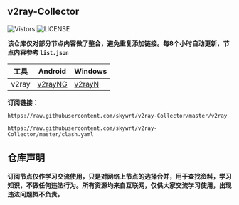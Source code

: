 ## v2ray-Collector

![Vistors](https://visitor-badge.laobi.icu/badge?page_id=skywrt.v2ray-Collector) ![LICENSE](https://img.shields.io/badge/license-CC%20BY--SA%204.0-green.svg)

**该仓库仅对部分节点内容做了整合，避免重复添加链接。每8个小时自动更新，节点内容参考 `list.json`**

|  工具  | Android  | Windows  |  
|  ----  | ----   | ----  |  
| v2ray  | [v2rayNG](https://github.com/2dust/v2rayNG/releases/download/1.6.28/v2rayNG_1.6.28_arm64-v8a.apk) | [v2rayN](https://github.com/2dust/v2rayN/releases/download/3.27/v2rayN-Core.zip) |  

**订阅链接：**

```
https://raw.githubusercontent.com/skywrt/v2ray-Collector/master/v2ray
```

```
https://raw.githubusercontent.com/skywrt/v2ray-Collector/master/clash.yaml
```


## 仓库声明

**订阅节点仅作学习交流使用，只是对网络上节点的选择合并，用于查找资料，学习知识，不做任何违法行为。所有资源均来自互联网，仅供大家交流学习使用，出现违法问题概不负责。**
